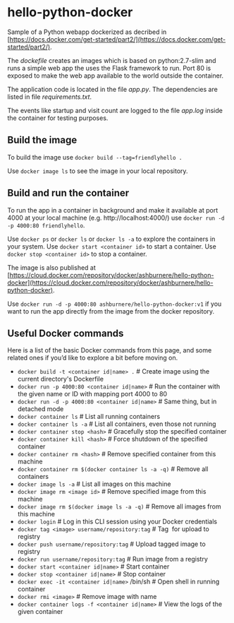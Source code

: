 
# hello-python-docker

Sample of a Python webapp dockerized as decribed in [https://docs.docker.com/get-started/part2/](https://docs.docker.com/get-started/part2/).

The *dockefile* creates an images which is based on python:2.7-slim and runs a simple web app the uses the Flask framework to run. Port 80 is exposed to make the web app available to the world outside the container.

The application code is located in the file *app.py*. The dependencies are listed in file *requirements.txt*.

The events like startup and visit count are logged to the file *app.log* inside the container for testing purposes. 

## Build the image

To build the image use
`docker build --tag=friendlyhello .`

Use `docker image ls` to see the image in your local repository.

## Build and run the container
To run the app in a container in background and make it available at port 4000 at your local machine (e.g. http://localhost:4000/) use
`docker run -d -p 4000:80 friendlyhello`.

Use `docker ps` or `docker ls` or `docker ls -a` to explore the containers in your system.
Use `docker start <container id>` to start a container.
Use `docker stop <container id>` to stop a container.

The image is also published at [https://cloud.docker.com/repository/docker/ashburnere/hello-python-docker](https://cloud.docker.com/repository/docker/ashburnere/hello-python-docker).

Use `docker run -d -p 4000:80 ashburnere/hello-python-docker:v1` if you want to run the app directly from the image from the docker repository.

## Useful Docker commands
Here is a list of the basic Docker commands from this page, and some related ones if you’d like to explore a bit before moving on.

- `docker build -t <container id|name> .`  # Create image using the current directory's Dockerfile
- `docker run -p 4000:80 <container id|name>`  # Run the container with the given name or ID with mapping port 4000 to 80
- `docker run -d -p 4000:80 <container id|name>`         # Same thing, but in detached mode
- `docker container ls`                                # List all running containers
- `docker container ls -a`             # List all containers, even those not running
- `docker container stop <hash>`          # Gracefully stop the specified container
- `docker container kill <hash>`         # Force shutdown of the specified container
- `docker container rm <hash>`        # Remove specified container from this machine
- `docker container rm $(docker container ls -a -q)`         # Remove all containers
- `docker image ls -a`                             # List all images on this machine
- `docker image rm <image id>`            # Remove specified image from this machine
- `docker image rm $(docker image ls -a -q)`   # Remove all images from this machine
- `docker login`             # Log in this CLI session using your Docker credentials
- `docker tag <image> username/repository:tag`  # Tag <image> for upload to registry
- `docker push username/repository:tag`            # Upload tagged image to registry
- `docker run username/repository:tag`                   # Run image from a registry
- `docker start <container id|name>` 	# Start container
- `docker stop <container id|name>` 	# Stop container
- `docker exec -it <container id|name>` /bin/sh	# Open shell in running container
- `docker rmi <image>`	# Remove image with name
- `docker container logs -f <container id|name>` # View the logs of the given container





